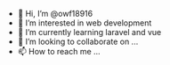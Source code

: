 - 👋 Hi, I’m @owf18916
- 👀 I’m interested in web development
- 🌱 I’m currently learning laravel and vue
- 💞️ I’m looking to collaborate on ...
- 📫 How to reach me ...

<!---
owf18916/owf18916 is a ✨ special ✨ repository because its `README.md` (this file) appears on your GitHub profile.
You can click the Preview link to take a look at your changes.
--->
